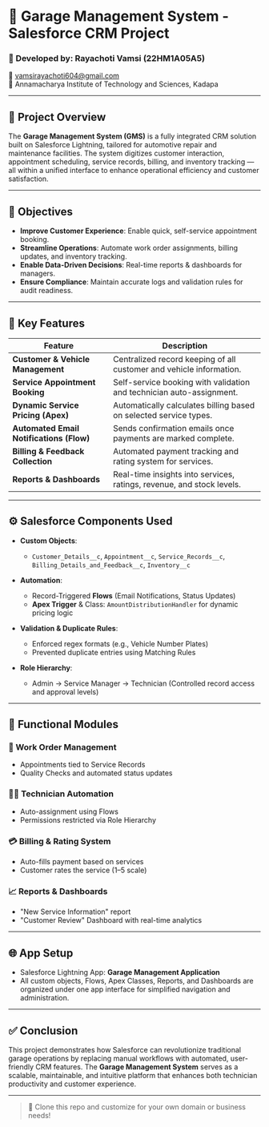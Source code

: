 # 🚗 Garage Management System - Salesforce CRM Project

### 🔧 Developed by: Rayachoti Vamsi (22HM1A05A5)  
📧 vamsirayachoti604@gmail.com  
🏫 Annamacharya Institute of Technology and Sciences, Kadapa

---

## 📌 Project Overview

The **Garage Management System (GMS)** is a fully integrated CRM solution built on Salesforce Lightning, tailored for automotive repair and maintenance facilities. The system digitizes customer interaction, appointment scheduling, service records, billing, and inventory tracking — all within a unified interface to enhance operational efficiency and customer satisfaction.

---

## 🎯 Objectives

- **Improve Customer Experience**: Enable quick, self-service appointment booking.
- **Streamline Operations**: Automate work order assignments, billing updates, and inventory tracking.
- **Enable Data-Driven Decisions**: Real-time reports & dashboards for managers.
- **Ensure Compliance**: Maintain accurate logs and validation rules for audit readiness.

---

## 🚀 Key Features

| Feature | Description |
|--------|-------------|
| **Customer & Vehicle Management** | Centralized record keeping of all customer and vehicle information. |
| **Service Appointment Booking** | Self-service booking with validation and technician auto-assignment. |
| **Dynamic Service Pricing (Apex)** | Automatically calculates billing based on selected service types. |
| **Automated Email Notifications (Flow)** | Sends confirmation emails once payments are marked complete. |
| **Billing & Feedback Collection** | Automated payment tracking and rating system for services. |
| **Reports & Dashboards** | Real-time insights into services, ratings, revenue, and stock levels. |

---

## ⚙️ Salesforce Components Used

- **Custom Objects**:  
  - `Customer_Details__c`, `Appointment__c`, `Service_Records__c`, `Billing_Details_and_Feedback__c`, `Inventory__c`

- **Automation**:  
  - Record-Triggered **Flows** (Email Notifications, Status Updates)  
  - **Apex Trigger** & Class: `AmountDistributionHandler` for dynamic pricing logic

- **Validation & Duplicate Rules**:  
  - Enforced regex formats (e.g., Vehicle Number Plates)  
  - Prevented duplicate entries using Matching Rules

- **Role Hierarchy**:  
  - Admin → Service Manager → Technician (Controlled record access and approval levels)

---

## 🧩 Functional Modules

### 📅 Work Order Management
- Appointments tied to Service Records
- Quality Checks and automated status updates

### 👨‍🔧 Technician Automation
- Auto-assignment using Flows
- Permissions restricted via Role Hierarchy

### 💳 Billing & Rating System
- Auto-fills payment based on services
- Customer rates the service (1–5 scale)

### 📈 Reports & Dashboards
- "New Service Information" report
- "Customer Review" Dashboard with real-time analytics

---

## 🌐 App Setup

- Salesforce Lightning App: **Garage Management Application**
- All custom objects, Flows, Apex Classes, Reports, and Dashboards are organized under one app interface for simplified navigation and administration.

---

## ✅ Conclusion

This project demonstrates how Salesforce can revolutionize traditional garage operations by replacing manual workflows with automated, user-friendly CRM features. The **Garage Management System** serves as a scalable, maintainable, and intuitive platform that enhances both technician productivity and customer experience.

---


> 📁 Clone this repo and customize for your own domain or business needs!
